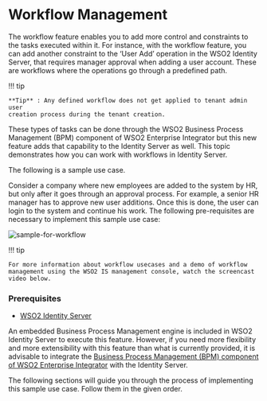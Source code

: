 # Workflow Management

The workflow feature enables you to add more control and constraints to
the tasks executed within it. For instance, with the workflow feature,
you can add another constraint to the ‘User Add’ operation in the WSO2
Identity Server, that requires manager approval when adding a user
account. These are workflows where the operations go through a
predefined path.

!!! tip
    
    **Tip** : Any defined workflow does not get applied to tenant admin user
    creation process during the tenant creation.
    

These types of tasks can be done through the WSO2 Business Process
Management (BPM) component of WSO2 Enterprise Integrator but this new
feature adds that capability to the Identity Server as well. This topic
demonstrates how you can work with workflows in Identity Server.

The following is a sample use case.

Consider a company where new employees are added to the system by HR,
but only after it goes through an approval process. For example, a
senior HR manager has to approve new user additions. Once this is done,
the user can login to the system and continue his work. The following
pre-requisites are necessary to implement this sample use case:

![sample-for-workflow](../../assets/img/using-wso2-identity-server/sample-for-workflow.png) 

!!! tip
    
    For more information about workflow usecases and a demo of workflow
    management using the WSO2 IS management console, watch the screencast
    video below.
    

### Prerequisites

-   [WSO2 Identity Server](http://wso2.com/products/identity-server/)

An embedded Business Process Management engine is included in WSO2
Identity Server to execute this feature. However, if you need more
flexibility and more extensibility with this feature than what is
currently provided, it is advisable to integrate the [Business Process
Management (BPM) component of WSO2 Enterprise
Integrator](https://docs.wso2.com/display/EI611/Business+Process+Management)
with the Identity Server.

The following sections will guide you through the process of
implementing this sample use case. Follow them in the given order.

  
